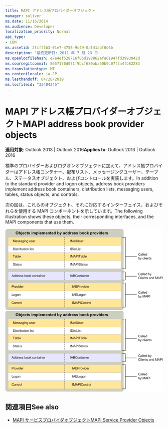 ```yaml
---
title: MAPI アドレス帳プロバイダーオブジェクト
manager: soliver
ms.date: 11/16/2014
ms.audience: Developer
localization_priority: Normal
api_type:
- COM
ms.assetid: 2fcff3b3-01e7-4758-9c49-0af41abf0d6b
description: '最終更新日: 2011 年 7 月 23 日'
ms.openlocfilehash: e7e4ef528716f05d198862afa61947fd3993042d
ms.sourcegitcommit: 8657170d071f9bcf680aba50b9c07f2a4fb82283
ms.translationtype: MT
ms.contentlocale: ja-JP
ms.lasthandoff: 04/28/2019
ms.locfileid: "33404345"
---
```

# <a name="mapi-address-book-provider-objects"></a><span data-ttu-id="50ce2-103">MAPI アドレス帳プロバイダーオブジェクト</span><span class="sxs-lookup"><span data-stu-id="50ce2-103">MAPI address book provider objects</span></span>
  
<span data-ttu-id="50ce2-104">**適用対象**: Outlook 2013 | Outlook 2016</span><span class="sxs-lookup"><span data-stu-id="50ce2-104">**Applies to**: Outlook 2013 | Outlook 2016</span></span> 
  
<span data-ttu-id="50ce2-105">標準のプロバイダーおよびログオンオブジェクトに加えて、アドレス帳プロバイダーはアドレス帳コンテナー、配布リスト、メッセージングユーザー、テーブル、ステータスオブジェクト、およびコントロールを実装します。</span><span class="sxs-lookup"><span data-stu-id="50ce2-105">In addition to the standard provider and logon objects, address book providers implement address book containers, distribution lists, messaging users, tables, status objects, and controls.</span></span>
  
<span data-ttu-id="50ce2-106">次の図は、これらのオブジェクト、それに対応するインターフェイス、およびそれらを使用する MAPI コンポーネントを示しています。</span><span class="sxs-lookup"><span data-stu-id="50ce2-106">The following illustration shows these objects, their corresponding interfaces, and the MAPI components that use them.</span></span>
  
<span data-ttu-id="50ce2-107">![アドレス帳プロバイダーが実装するオブジェクト](media/amapi_64.gif "アドレス帳プロバイダーが実装するオブジェクト")</span><span class="sxs-lookup"><span data-stu-id="50ce2-107">![Objects that address book providers implement](media/amapi_64.gif "Objects that address book providers implement")</span></span>
  
## <a name="see-also"></a><span data-ttu-id="50ce2-108">関連項目</span><span class="sxs-lookup"><span data-stu-id="50ce2-108">See also</span></span>

- [<span data-ttu-id="50ce2-109">MAPI サービスプロバイダオブジェクト</span><span class="sxs-lookup"><span data-stu-id="50ce2-109">MAPI Service Provider Objects</span></span>](mapi-service-provider-objects.md)

